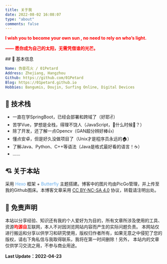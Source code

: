 ```yaml
---
title: 关于我
date: 2022-08-02 16:08:07
type: "about"
comments: false
---
```


<div style="color:red;font-weight:bold;">
	<p style="">
  	I wish you to become your own sun , no need to rely on who’s light.
  </p>
  <p>
    —— 愿你成为自己的太阳，无需凭借谁的光芒。
  </p>
</div>
## 👲 基本信息

```yaml
Name: 伪音花火 / 01Petard
Address: Zhejiang, Hangzhou
Github: https://github.com/01Petard
Blog: https://01petard.github.io
Hobbies: Bangumis, Doujin, Surfing Online, Digital Devices
```

## 🔨 技术栈

- 一直在学SpringBoot，已经会部署和跨域了（好耶✌️）
- 苦学Vue，梦想是全栈，得理不饶人（JavaScript，🍋什么时候🌲？）
- 除了开发，还了解一点Opencv（GAN超分辨好棒👍）
- 懂点安卓，但是好久没做项目了（Unix才是程序员永远的🏠）
- 了解Java、Python、C++等语法（Java是格式最好看的语言！☕️）
- ……

## 💘 关于本站

采用<span style="color:#66AFEF"> Hexo </span>框架 + <span style="color:#66AFEF">Butterfly </span>主题搭建。博客中的图片均由PicGo管理，并上传至我的Github图床。本博客文章采用 <a href="https://creativecommons.org/licenses/by-nc-sa/4.0/deed.zh">CC BY-NC-SA 4.0</a> 协议，转载请注明出处。

## 🙋 免责声明

本站以分享经验、知识还有我的个人爱好为为目的，所有文章所涉及使用的工具、资源<strong style="color:red">均源自</strong>互联网，本人不对因浏览网站内容而产生的实际问题负责。
本网站仅进行搬运和分享以供学习和研究使用，版权归作者所有，如果无意之中侵犯了您的版权，请右下角私信与我取得联系，我将在第一时间删除！另外， 本站内的文章仅供学习交流之用，不参与商业用途。

**Last Update：2022-04-23**

